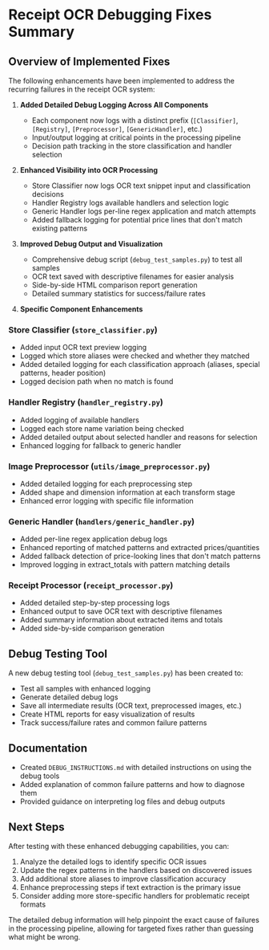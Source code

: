 # Receipt OCR Debugging Fixes Summary

## Overview of Implemented Fixes

The following enhancements have been implemented to address the recurring failures in the receipt OCR system:

1. **Added Detailed Debug Logging Across All Components**
   - Each component now logs with a distinct prefix (`[Classifier]`, `[Registry]`, `[Preprocessor]`, `[GenericHandler]`, etc.)
   - Input/output logging at critical points in the processing pipeline
   - Decision path tracking in the store classification and handler selection

2. **Enhanced Visibility into OCR Processing**
   - Store Classifier now logs OCR text snippet input and classification decisions
   - Handler Registry logs available handlers and selection logic 
   - Generic Handler logs per-line regex application and match attempts
   - Added fallback logging for potential price lines that don't match existing patterns

3. **Improved Debug Output and Visualization**
   - Comprehensive debug script (`debug_test_samples.py`) to test all samples
   - OCR text saved with descriptive filenames for easier analysis
   - Side-by-side HTML comparison report generation
   - Detailed summary statistics for success/failure rates

4. **Specific Component Enhancements**

### Store Classifier (`store_classifier.py`)
- Added input OCR text preview logging
- Logged which store aliases were checked and whether they matched
- Added detailed logging for each classification approach (aliases, special patterns, header position)
- Logged decision path when no match is found

### Handler Registry (`handler_registry.py`) 
- Added logging of available handlers
- Logged each store name variation being checked
- Added detailed output about selected handler and reasons for selection
- Enhanced logging for fallback to generic handler

### Image Preprocessor (`utils/image_preprocessor.py`)
- Added detailed logging for each preprocessing step
- Added shape and dimension information at each transform stage
- Enhanced error logging with specific file information

### Generic Handler (`handlers/generic_handler.py`)
- Added per-line regex application debug logs
- Enhanced reporting of matched patterns and extracted prices/quantities
- Added fallback detection of price-looking lines that don't match patterns
- Improved logging in extract_totals with pattern matching details

### Receipt Processor (`receipt_processor.py`) 
- Added detailed step-by-step processing logs
- Enhanced output to save OCR text with descriptive filenames
- Added summary information about extracted items and totals
- Added side-by-side comparison generation

## Debug Testing Tool

A new debug testing tool (`debug_test_samples.py`) has been created to:
- Test all samples with enhanced logging
- Generate detailed debug logs
- Save all intermediate results (OCR text, preprocessed images, etc.)
- Create HTML reports for easy visualization of results
- Track success/failure rates and common failure patterns

## Documentation

- Created `DEBUG_INSTRUCTIONS.md` with detailed instructions on using the debug tools
- Added explanation of common failure patterns and how to diagnose them
- Provided guidance on interpreting log files and debug outputs

## Next Steps

After testing with these enhanced debugging capabilities, you can:

1. Analyze the detailed logs to identify specific OCR issues
2. Update the regex patterns in the handlers based on discovered issues
3. Add additional store aliases to improve classification accuracy
4. Enhance preprocessing steps if text extraction is the primary issue
5. Consider adding more store-specific handlers for problematic receipt formats

The detailed debug information will help pinpoint the exact cause of failures in the processing pipeline, allowing for targeted fixes rather than guessing what might be wrong. 